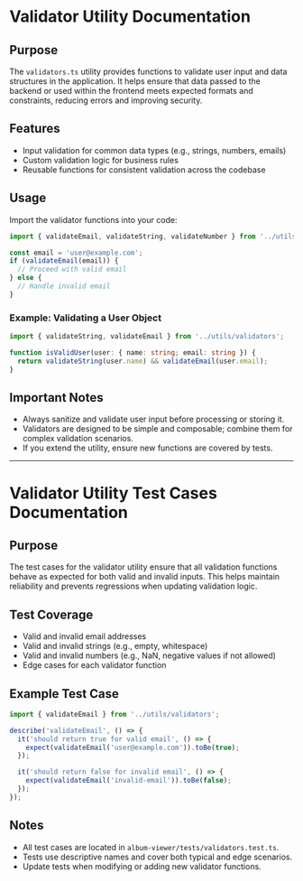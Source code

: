 # Validator Utility Documentation

## Purpose
The `validators.ts` utility provides functions to validate user input and data structures in the application. It helps ensure that data passed to the backend or used within the frontend meets expected formats and constraints, reducing errors and improving security.

## Features
- Input validation for common data types (e.g., strings, numbers, emails)
- Custom validation logic for business rules
- Reusable functions for consistent validation across the codebase

## Usage
Import the validator functions into your code:

```typescript
import { validateEmail, validateString, validateNumber } from '../utils/validators';

const email = 'user@example.com';
if (validateEmail(email)) {
  // Proceed with valid email
} else {
  // Handle invalid email
}
```

### Example: Validating a User Object
```typescript
import { validateString, validateEmail } from '../utils/validators';

function isValidUser(user: { name: string; email: string }) {
  return validateString(user.name) && validateEmail(user.email);
}
```

## Important Notes
- Always sanitize and validate user input before processing or storing it.
- Validators are designed to be simple and composable; combine them for complex validation scenarios.
- If you extend the utility, ensure new functions are covered by tests.

---

# Validator Utility Test Cases Documentation

## Purpose
The test cases for the validator utility ensure that all validation functions behave as expected for both valid and invalid inputs. This helps maintain reliability and prevents regressions when updating validation logic.

## Test Coverage
- Valid and invalid email addresses
- Valid and invalid strings (e.g., empty, whitespace)
- Valid and invalid numbers (e.g., NaN, negative values if not allowed)
- Edge cases for each validator function

## Example Test Case
```typescript
import { validateEmail } from '../utils/validators';

describe('validateEmail', () => {
  it('should return true for valid email', () => {
    expect(validateEmail('user@example.com')).toBe(true);
  });

  it('should return false for invalid email', () => {
    expect(validateEmail('invalid-email')).toBe(false);
  });
});
```

## Notes
- All test cases are located in `album-viewer/tests/validators.test.ts`.
- Tests use descriptive names and cover both typical and edge scenarios.
- Update tests when modifying or adding new validator functions.
